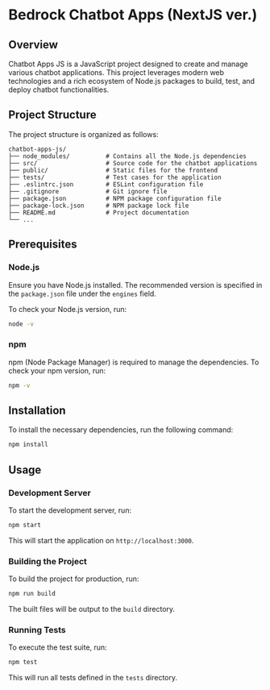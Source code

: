 
# Bedrock Chatbot Apps (NextJS ver.)

## Overview

Chatbot Apps JS is a JavaScript project designed to create and manage various chatbot applications. This project leverages modern web technologies and a rich ecosystem of Node.js packages to build, test, and deploy chatbot functionalities.

## Project Structure

The project structure is organized as follows:

```
chatbot-apps-js/
├── node_modules/          # Contains all the Node.js dependencies
├── src/                   # Source code for the chatbot applications
├── public/                # Static files for the frontend
├── tests/                 # Test cases for the application
├── .eslintrc.json         # ESLint configuration file
├── .gitignore             # Git ignore file
├── package.json           # NPM package configuration file
├── package-lock.json      # NPM package lock file
├── README.md              # Project documentation
└── ...
```

## Prerequisites

### Node.js

Ensure you have Node.js installed. The recommended version is specified in the `package.json` file under the `engines` field.

To check your Node.js version, run:

```bash
node -v
```

### npm

npm (Node Package Manager) is required to manage the dependencies. To check your npm version, run:

```bash
npm -v
```

## Installation

To install the necessary dependencies, run the following command:

```bash
npm install
```

## Usage

### Development Server

To start the development server, run:

```bash
npm start
```

This will start the application on `http://localhost:3000`.

### Building the Project

To build the project for production, run:

```bash
npm run build
```

The built files will be output to the `build` directory.

### Running Tests

To execute the test suite, run:

```bash
npm test
```

This will run all tests defined in the `tests` directory.

